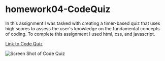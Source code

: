 # homework04-CodeQuiz

In this assignment I was tasked with creating a timer-based quiz that uses high scores to assess the user's knowledge on the fundamental concepts of coding. To complete this assignment I used html, css, and javascript.

[Link to Code Quiz](https://kbentley8.github.io/homework04-CodeQuiz/)

![Screen Shot of Code Quiz](https://user-images.githubusercontent.com/88289885/133529231-fc9cc1e2-e9cb-4b25-abaf-13a6dd9bad73.png)
